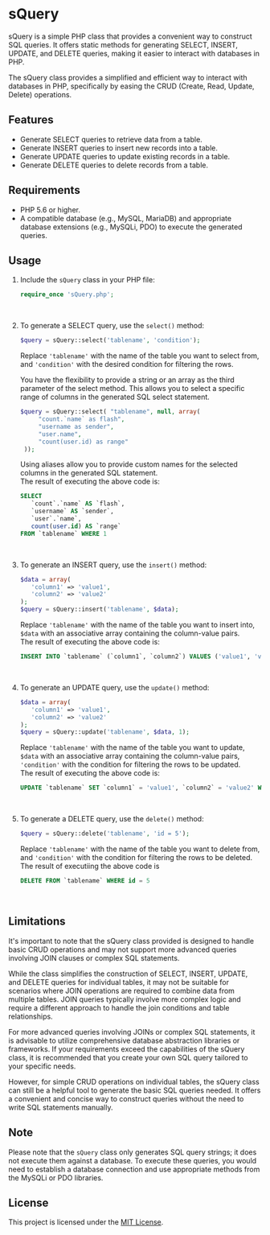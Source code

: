 # sQuery

sQuery is a simple PHP class that provides a convenient way to construct SQL queries. It offers static methods for generating SELECT, INSERT, UPDATE, and DELETE queries, making it easier to interact with databases in PHP.

The sQuery class provides a simplified and efficient way to interact with databases in PHP, specifically by easing the CRUD (Create, Read, Update, Delete) operations.

## Features

- Generate SELECT queries to retrieve data from a table.
- Generate INSERT queries to insert new records into a table.
- Generate UPDATE queries to update existing records in a table.
- Generate DELETE queries to delete records from a table.

## Requirements

- PHP 5.6 or higher.
- A compatible database (e.g., MySQL, MariaDB) and appropriate database extensions (e.g., MySQLi, PDO) to execute the generated queries.

## Usage

1. Include the `sQuery` class in your PHP file:

   ```php
   require_once 'sQuery.php';
   ```
   
<br/>

2. To generate a SELECT query, use the `select()` method:

   ```php
   $query = sQuery::select('tablename', 'condition');
   ```

   Replace `'tablename'` with the name of the table you want to select from, and `'condition'` with the desired condition for filtering the rows.

   You have the flexibility to provide a string or an array as the third parameter of the select method. This allows you to select a specific range of columns in the generated SQL select statement.
   
   ```php
   $query = sQuery::select( "tablename", null, array(
		"count.`name` as flash",
		"username as sender",
		"user.name",
		"count(user.id) as range"
	));
   ```
   Using aliases allow you to provide custom names for the selected columns in the generated SQL statement.\
   The result of executing the above code is:
   
   ```sql
   SELECT 
      `count`.`name` AS `flash`, 
      `username` AS `sender`, 
      `user`.`name`, 
      count(user.id) AS `range` 
   FROM `tablename` WHERE 1
   ```
   
<br/>

3. To generate an INSERT query, use the `insert()` method:

   ```php
   $data = array(
      'column1' => 'value1', 
      'column2' => 'value2'
   );
   $query = sQuery::insert('tablename', $data);
   ```

   Replace `'tablename'` with the name of the table you want to insert into, `$data` with an associative array containing the column-value pairs.\
   The result of executing the above code is:
   
   ```sql
   INSERT INTO `tablename` (`column1`, `column2`) VALUES ('value1', 'value2')
   ```

</br>

4. To generate an UPDATE query, use the `update()` method:

   ```php
   $data = array(
      'column1' => 'value1', 
      'column2' => 'value2'
   );
   $query = sQuery::update('tablename', $data, 1);
   ```

   Replace `'tablename'` with the name of the table you want to update, `$data` with an associative array containing the column-value pairs, `'condition'` with the condition for filtering the rows to be updated.\
   The result of executing the above code is:
   
   ```sql
   UPDATE `tablename` SET `column1` = 'value1', `column2` = 'value2' WHERE 1
   ```
   
<br/>

5. To generate a DELETE query, use the `delete()` method:

   ```php
   $query = sQuery::delete('tablename', 'id = 5');
   ```

   Replace `'tablename'` with the name of the table you want to delete from, and `'condition'` with the condition for filtering the rows to be deleted.\
   The result of executiing the above code is
   
   ```sql
   DELETE FROM `tablename` WHERE id = 5
   ```

<br/>

## Limitations

It's important to note that the sQuery class provided is designed to handle basic CRUD operations and may not support more advanced queries involving JOIN clauses or complex SQL statements.

While the class simplifies the construction of SELECT, INSERT, UPDATE, and DELETE queries for individual tables, it may not be suitable for scenarios where JOIN operations are required to combine data from multiple tables. JOIN queries typically involve more complex logic and require a different approach to handle the join conditions and table relationships.

For more advanced queries involving JOINs or complex SQL statements, it is advisable to utilize comprehensive database abstraction libraries or frameworks. If your requirements exceed the capabilities of the sQuery class, it is recommended that you create your own SQL query tailored to your specific needs.

However, for simple CRUD operations on individual tables, the sQuery class can still be a helpful tool to generate the basic SQL queries needed. It offers a convenient and concise way to construct queries without the need to write SQL statements manually.

## Note

Please note that the `sQuery` class only generates SQL query strings; it does not execute them against a database. To execute these queries, you would need to establish a database connection and use appropriate methods from the MySQLi or PDO libraries.

## License

This project is licensed under the [MIT License](LICENSE).

